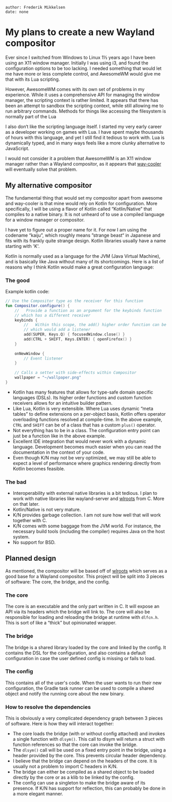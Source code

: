 

```properties
author: Frederik Mikkelsen
date: none
```

# My plans to create a new Wayland compositor

Ever since I switched from Windows to Linux 1½ years ago I have been using an X11 window manager. Initially I was using i3, and found the configuration options to be too lacking. I needed something that would let me have more or less complete control, and AwesomeWM would give me that with its Lua scripting.

However, AwesomeWM comes with its own set of problems in my experience. While it uses a comprehensive API for managing the window manager, the scripting context is rather limited. It appears that there has been an attempt to sandbox the scripting context, while still allowing me to run arbitrary commands. Methods for things like accessing the filesystem is normally part of the Lua 

I also don‘t like the scripting language itself. I started my very early career as a developer working on games with Lua. I have spent maybe thousands of hours with this language, and yet I still find it tedious to work with. Lua is dynamically typed, and in many ways feels like a more clunky alternative to JavaScript. 

I would not consider it a problem that AwesomeWM is an X11 window manager rather than a Wayland compositor, as it appears that [way-cooler](https://github.com/way-cooler/way-cooler) will eventually solve that problem.

## My alternative compositor

The fundamental thing that would set my compositor apart from awesome and way-cooler is that mine would rely on Kotlin for configuration. More specifically, I will be using a flavor of Kotlin called “Kotlin/Native” that compiles to a native binary. It is not unheard of to use a compiled language for a window manager or compositor.

I have yet to figure out a proper name for it. For now I am using the codename “kaiju”, which roughly means ”strange beast“ in Japanese and fits with its frankly quite strange design. Kotlin libraries usually have a name starting with 'K'.

Kotlin is normally used as a language for the JVM (Java Virtual Machine), and is basically like Java without many of its shortcomings. Here is a list of reasons why I think Kotlin would make a great configuration language:

### The good

Example kotlin code:
```kotlin
// Use the Compositor type as the receiver for this function
fun Compositor.configure() {
    //   Provide a function as an argument for the keybinds function
    // which has a different receiver
    keybinds {
        //   Within this scope, the add() higher order function can be called
    	// which would add a listener
        add(SUPER, Keys.Q) { focusedWindow.close() }
        add(CTRL + SHIFT, Keys.ENTER) { openFirefox() }
    }
    
    onNewWindow {
        // Event listener
    }
    
    // Calls a setter with side-effects within Compositor
    wallpaper = "~/wallpaper.png"
}
```

* Kotlin has many features that allows for type-safe domain specific languages (DSLs). Its higher order functions and custom function receivers allows for an intuitive builder pattern.
* Like Lua, Kotlin is very extensible. Where Lua uses dynamic “meta tables” to define extensions on a per-object basis, Kotlin offers operator overloading functions resolved at compile-time. In the above example, `CTRL` and `SHIFT` can be of a class that has a custom `plus()` operator.
* Not everything has to be in a class. The configuration entry point can just be a function like in the above example.
* Excellent IDE integration that would never work with a dynamic language. Development becomes much easier when you can read the documentation in the context of your code.
* Even though K/N may not be very optimized, we may still be able to expect a level of performance where graphics rendering directly from Kotlin becomes feasible.

### The bad

* Interoperability with external native libraries is a bit tedious. I plan to work with native libraries like wayland-server and [wlroots](https://github.com/swaywm/wlroots) from C. More on that later. 
* Kotlin/Native is not very mature.
* K/N provides garbage collection. I am not sure how well that will work together with C.
* K/N comes with some baggage from the JVM world. For instance, the necessary build tools (including the compiler) requires Java on the host system.
* No support for BSD.

## Planned design

As mentioned, the compositor will be based off of [wlroots](https://github.com/swaywm/wlroots) which serves as a good base for a Wayland compositor. This project will be split into 3 pieces of software: The core, the bridge, and the config.

### The core

The core is an executable and the only part written in C. It will expose an API via its headers which the bridge will link to. The core will also be responsible for loading and reloading the bridge at runtime with `dlfcn.h`. This is sort of like a “thick” but opinionated wrapper.

### The bridge

The bridge is a shared library loaded by the core and linked by the config. It contains the DSL for the configuration, and also contains a default configuration in case the user defined config is missing or fails to load. 

### The config

This contains all of the user's code. When the user wants to run their new configuration, the Gradle task runner can be used to compile a shared object and notify the running core about the new binary.

### How to resolve the dependencies

This is obviously a very complicated dependency graph between 3 pieces of software. Here is how they will interact together:

* The core loads the bridge (with or without config attached) and invokes a single function with `dlsym()`. This call to dlsym will return a struct with function references so that the core can invoke the bridge.
* The `dlsym()` call will be used on a fixed entry point in the bridge, using a header provided by the core. This prevents circular header dependency.
* I believe that the bridge can depend on the headers of the core. It is usually not a problem to import C headers in K/N.
* The bridge can either be compiled as a shared object to be loaded directly by the core or as a klib to be linked by the config.
* The config can use a singleton to make the bridge aware of its presence. If K/N has support for reflection, this can probably be done in a more elegant manner. 